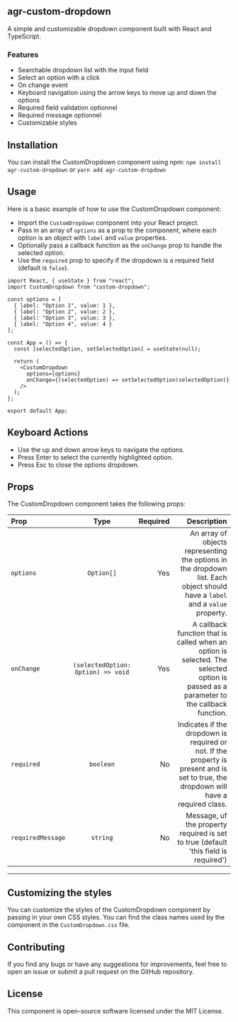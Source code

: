 ## agr-custom-dropdown

A simple and customizable dropdown component built with React and TypeScript.

### Features
- Searchable dropdown list with the input field
- Select an option with a click
- On change event
- Keyboard navigation using the arrow keys to move up and down the options
- Required field validation optionnel
- Required message optionnel
- Customizable styles

## Installation
You can install the CustomDropdown component using npm:
`npm install agr-custom-dropdown` 
or 
`yarn add agr-custom-dropdown`

## Usage
Here is a basic example of how to use the CustomDropdown component:

- Import the `CustomDropdown` component into your React project.
- Pass in an array of `options` as a prop to the component, where each option is an object with `label` and `value` properties.
- Optionally pass a callback function as the `onChange` prop to handle the selected option.
- Use the `required` prop to specify if the dropdown is a required field (default is `false`).

```react
import React, { useState } from "react";
import CustomDropdown from "custom-dropdown";

const options = [
  { label: "Option 1", value: 1 },
  { label: "Option 2", value: 2 },
  { label: "Option 3", value: 3 },
  { label: "Option 4", value: 4 }
];

const App = () => {
  const [selectedOption, setSelectedOption] = useState(null);

  return (
    <CustomDropdown
      options={options}
      onChange={(selectedOption) => setSelectedOption(selectedOption)}
    />
  );
};

export default App;
```

## Keyboard Actions
- Use the up and down arrow keys to navigate the options.
- Press Enter to select the currently highlighted option.
- Press Esc to close the options dropdown.

## Props
The CustomDropdown component takes the following props:

| Prop  | Type  | Required | Description
| :------------ |:---------------:| -----:| ------------:|
| `options`      | `Option[]` | Yes | An array of objects representing the options in the dropdown list. Each object should have a `label` and a `value` property.
| `onChange`      | `(selectedOption: Option) => void`        |   Yes | A callback function that is called when an option is selected. The selected option is passed as a parameter to the callback function.
| `required`      | `boolean` | No | Indicates if the dropdown is required or not. If the property is present and is set to true, the dropdown will have a required class.
| `requiredMessage`      | `string` | No | Message, uf the property required is set to true (default 'this field is required')
----

## Customizing the styles
You can customize the styles of the CustomDropdown component by passing in your own CSS styles. You can find the class names used by the component in the `CustomDropdown.css` file.

## Contributing
If you find any bugs or have any suggestions for improvements, feel free to open an issue or submit a pull request on the GitHub repository.

## License
This component is open-source software licensed under the MIT License.